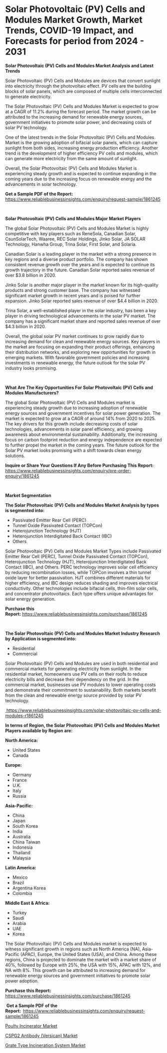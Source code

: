 <p><h1>Solar Photovoltaic (PV) Cells and Modules Market Growth, Market Trends, COVID-19 Impact, and Forecasts for period from 2024 - 2031</h1></p><p><strong>Solar Photovoltaic (PV) Cells and Modules Market Analysis and Latest Trends</strong></p>
<p><p>Solar Photovoltaic (PV) Cells and Modules are devices that convert sunlight into electricity through the photovoltaic effect. PV cells are the building blocks of solar panels, which are composed of multiple cells interconnected to generate electricity.</p><p>The Solar Photovoltaic (PV) Cells and Modules Market is expected to grow at a CAGR of 11.2% during the forecast period. The market growth can be attributed to the increasing demand for renewable energy sources, government initiatives to promote solar power, and decreasing costs of solar PV technology. </p><p>One of the latest trends in the Solar Photovoltaic (PV) Cells and Modules Market is the growing adoption of bifacial solar panels, which can capture sunlight from both sides, increasing energy production efficiency. Another trend is the development of higher efficiency PV cells and modules, which can generate more electricity from the same amount of sunlight.</p><p>Overall, the Solar Photovoltaic (PV) Cells and Modules Market is experiencing steady growth and is expected to continue expanding in the coming years due to the increasing focus on renewable energy and the advancements in solar technology.</p></p>
<p><strong>Get a Sample PDF of the Report:&nbsp;</strong> <a href="https://www.reliablebusinessinsights.com/enquiry/request-sample/1861245">https://www.reliablebusinessinsights.com/enquiry/request-sample/1861245</a></p>
<p>&nbsp;</p>
<p><strong>Solar Photovoltaic (PV) Cells and Modules Major Market Players</strong></p>
<p><p>The global Solar Photovoltaic (PV) Cells and Modules Market is highly competitive with key players such as ReneSola, Canadian Solar, CsunSolarTech, Waaree, REC Solar Holdings, Jinko Solar, JA SOLAR Technology, Hanwha Group, Trina Solar, First Solar, and Solaria. </p><p>Canadian Solar is a leading player in the market with a strong presence in key regions and a diverse product portfolio. The company has shown consistent revenue growth over the years and is expected to continue its growth trajectory in the future. Canadian Solar reported sales revenue of over $3.8 billion in 2020.</p><p>Jinko Solar is another major player in the market known for its high-quality products and strong customer base. The company has witnessed significant market growth in recent years and is poised for further expansion. Jinko Solar reported sales revenue of over $4.4 billion in 2020.</p><p>Trina Solar, a well-established player in the solar industry, has been a key player in driving technological advancements in the solar PV market. The company has a significant market share and reported sales revenue of over $4.3 billion in 2020.</p><p>Overall, the global solar PV market continues to grow rapidly due to increasing demand for clean and renewable energy sources. Key players in the market are focusing on expanding their product offerings, enhancing their distribution networks, and exploring new opportunities for growth in emerging markets. With favorable government policies and increasing investments in renewable energy, the future outlook for the solar PV industry looks promising.</p></p>
<p>&nbsp;</p>
<p><strong>What Are The Key Opportunities For Solar Photovoltaic (PV) Cells and Modules Manufacturers?</strong></p>
<p><p>The global Solar Photovoltaic (PV) Cells and Modules market is experiencing steady growth due to increasing adoption of renewable energy sources and government incentives for solar power generation. The market is expected to grow at a CAGR of around 14% from 2020 to 2025. The key drivers for this growth include decreasing costs of solar technologies, advancements in solar panel efficiency, and growing awareness about environmental sustainability. Additionally, the increasing focus on carbon footprint reduction and energy independence are expected to further propel the market in the coming years. The future outlook for the Solar PV market looks promising with a shift towards clean energy solutions.</p></p>
<p><strong>Inquire or Share Your Questions If Any Before Purchasing This Report:</strong> <a href="https://www.reliablebusinessinsights.com/enquiry/pre-order-enquiry/1861245">https://www.reliablebusinessinsights.com/enquiry/pre-order-enquiry/1861245</a></p>
<p>&nbsp;</p>
<p><strong>Market Segmentation</strong></p>
<p><strong>The Solar Photovoltaic (PV) Cells and Modules Market Analysis by types is segmented into:</strong></p>
<p><ul><li>Passivated Emitter Rear Cell (PERC)</li><li>Tunnel Oxide Passivated Contact (TOPCon)</li><li>Heterojunction Technology (HJT)</li><li>Heterojunction Interdigitated Back Contact (IBC)</li><li>Others</li></ul></p>
<p><p>Solar Photovoltaic (PV) Cells and Modules Market Types include Passivated Emitter Rear Cell (PERC), Tunnel Oxide Passivated Contact (TOPCon), Heterojunction Technology (HJT), Heterojunction Interdigitated Back Contact (IBC), and Others. PERC technology improves solar cell efficiency by reducing recombination losses, while TOPCon involves a thin tunnel oxide layer for better passivation. HJT combines different materials for higher efficiency, and IBC design reduces shading and improves electrical conductivity. Other technologies include bifacial cells, thin-film solar cells, and concentrator photovoltaics. Each type offers unique advantages for solar energy generation.</p></p>
<p><strong>Purchase this Report:&nbsp;</strong><a href="https://www.reliablebusinessinsights.com/purchase/1861245">https://www.reliablebusinessinsights.com/purchase/1861245</a></p>
<p>&nbsp;</p>
<p><strong>The Solar Photovoltaic (PV) Cells and Modules Market Industry Research by Application is segmented into:</strong></p>
<p><ul><li>Residential</li><li>Commercial</li></ul></p>
<p><p>Solar Photovoltaic (PV) Cells and Modules are used in both residential and commercial markets for generating electricity from sunlight. In the residential market, homeowners use PV cells on their roofs to reduce electricity bills and decrease their dependency on the grid. In the commercial market, businesses use PV modules to lower operating costs and demonstrate their commitment to sustainability. Both markets benefit from the clean and renewable energy source provided by solar PV technology.</p></p>
<p><a href="https://www.reliablebusinessinsights.com/solar-photovoltaic-pv-cells-and-modules-r1861245">&nbsp;https://www.reliablebusinessinsights.com/solar-photovoltaic-pv-cells-and-modules-r1861245</a></p>
<p><strong>In terms of Region, the Solar Photovoltaic (PV) Cells and Modules Market Players available by Region are:</strong></p>
<p>
    <p> <strong> North America: </strong>
        <ul>
            <li>United States</li>
            <li>Canada</li>
        </ul>
        </p> 
    <p> <strong> Europe: </strong>
        <ul>
            <li>Germany</li>
            <li>France</li>
            <li>U.K.</li>
            <li>Italy</li>
            <li>Russia</li>
        </ul>
        </p> 
    <p> <strong> Asia-Pacific: </strong>
        <ul>
            <li>China</li>
            <li>Japan</li>
            <li>South Korea</li>
            <li>India</li>
            <li>Australia</li>
            <li>China Taiwan</li>
            <li>Indonesia</li>
            <li>Thailand</li>
            <li>Malaysia</li>
        </ul>
        </p> 
    <p> <strong> Latin America: </strong>
        <ul>
            <li>Mexico</li>
            <li>Brazil</li>
            <li>Argentina Korea</li>
            <li>Colombia</li>
        </ul>
        </p> 
    <p> <strong> Middle East & Africa: </strong>
        <ul>
            <li>Turkey</li>
            <li>Saudi</li>
            <li>Arabia</li>
            <li>UAE</li>
            <li>Korea</li>
        </ul>
    </p>
    </p>
<p><p>The Solar Photovoltaic (PV) Cells and Modules market is expected to witness significant growth in regions such as North America (NA), Asia-Pacific (APAC), Europe, the United States (USA), and China. Among these regions, China is projected to dominate the market with a market share of 40%, followed by Europe with 25%, the USA with 15%, APAC with 12%, and NA with 8%. This growth can be attributed to increasing demand for renewable energy sources and government initiatives to promote solar power adoption.</p></p>
<p><strong>Purchase this Report: </strong><a href="https://www.reliablebusinessinsights.com/purchase/1861245">https://www.reliablebusinessinsights.com/purchase/1861245</a></p>
<p>&nbsp;<strong>Get a Sample PDF of the Report:&nbsp;&nbsp;</strong><a href="https://www.reliablebusinessinsights.com/enquiry/request-sample/1861245">https://www.reliablebusinessinsights.com/enquiry/request-sample/1861245</a></p>
<p><strong></strong></p>
<p><p><a href="https://github.com/RickHolmes3/Market-Research-Report-List-5/blob/main/poulty-incinerator-market.md">Poulty Incinerator Market</a></p><p><a href="https://view.publitas.com/reportprime-1/cspg2-antibody-versican-market-a-global-and-regional-analysis-2024-2031/">CSPG2 Antibody (Versican) Market</a></p><p><a href="https://github.com/ikahanika44/Market-Research-Report-List-1/blob/main/grate-type-incineration-system-market.md">Grate Type Incineration System Market</a></p></p>
